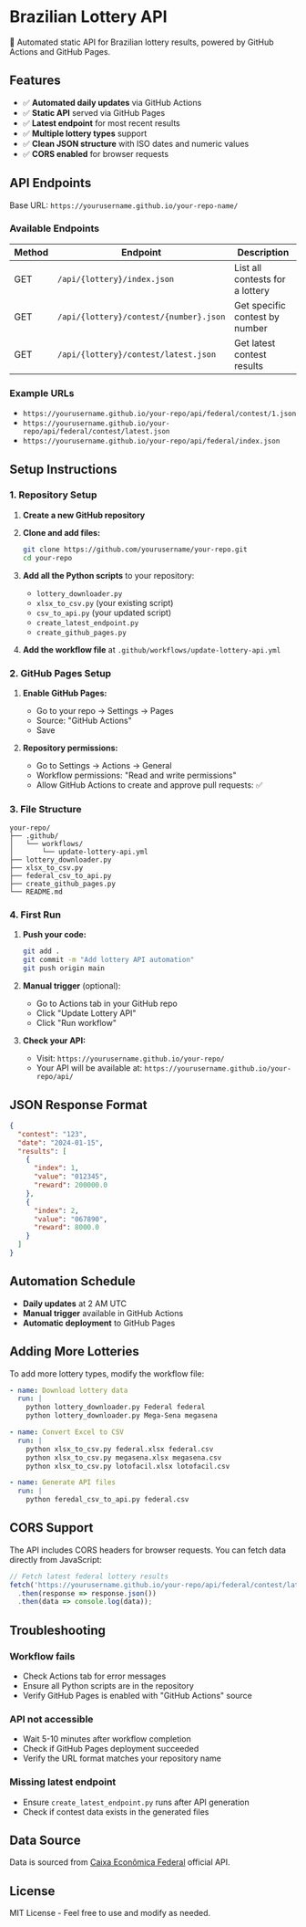 # Brazilian Lottery API

🎲 Automated static API for Brazilian lottery results, powered by GitHub Actions and GitHub Pages.

## Features

- ✅ **Automated daily updates** via GitHub Actions
- ✅ **Static API** served via GitHub Pages
- ✅ **Latest endpoint** for most recent results
- ✅ **Multiple lottery types** support
- ✅ **Clean JSON structure** with ISO dates and numeric values
- ✅ **CORS enabled** for browser requests

## API Endpoints

Base URL: `https://yourusername.github.io/your-repo-name/`

### Available Endpoints

| Method | Endpoint | Description |
|--------|----------|-------------|
| GET | `/api/{lottery}/index.json` | List all contests for a lottery |
| GET | `/api/{lottery}/contest/{number}.json` | Get specific contest by number |
| GET | `/api/{lottery}/contest/latest.json` | Get latest contest results |

### Example URLs

- `https://yourusername.github.io/your-repo/api/federal/contest/1.json`
- `https://yourusername.github.io/your-repo/api/federal/contest/latest.json` 
- `https://yourusername.github.io/your-repo/api/federal/index.json`

## Setup Instructions

### 1. Repository Setup

1. **Create a new GitHub repository**
2. **Clone and add files:**
   ```bash
   git clone https://github.com/yourusername/your-repo.git
   cd your-repo
   ```

3. **Add all the Python scripts** to your repository:
   - `lottery_downloader.py`
   - `xlsx_to_csv.py` (your existing script)
   - `csv_to_api.py` (your updated script)
   - `create_latest_endpoint.py`
   - `create_github_pages.py`

4. **Add the workflow file** at `.github/workflows/update-lottery-api.yml`

### 2. GitHub Pages Setup

1. **Enable GitHub Pages:**
   - Go to your repo → Settings → Pages
   - Source: "GitHub Actions"
   - Save

2. **Repository permissions:**
   - Go to Settings → Actions → General
   - Workflow permissions: "Read and write permissions"
   - Allow GitHub Actions to create and approve pull requests: ✅

### 3. File Structure

```
your-repo/
├── .github/
│   └── workflows/
│       └── update-lottery-api.yml
├── lottery_downloader.py
├── xlsx_to_csv.py
├── federal_csv_to_api.py
├── create_github_pages.py
└── README.md
```

### 4. First Run

1. **Push your code:**
   ```bash
   git add .
   git commit -m "Add lottery API automation"
   git push origin main
   ```

2. **Manual trigger** (optional):
   - Go to Actions tab in your GitHub repo
   - Click "Update Lottery API"
   - Click "Run workflow"

3. **Check your API:**
   - Visit: `https://yourusername.github.io/your-repo/`
   - Your API will be available at: `https://yourusername.github.io/your-repo/api/`

## JSON Response Format

```json
{
  "contest": "123",
  "date": "2024-01-15",
  "results": [
    {
      "index": 1,
      "value": "012345",
      "reward": 200000.0
    },
    {
      "index": 2,
      "value": "067890",
      "reward": 8000.0
    }
  ]
}
```

## Automation Schedule

- **Daily updates** at 2 AM UTC
- **Manual trigger** available in GitHub Actions
- **Automatic deployment** to GitHub Pages

## Adding More Lotteries

To add more lottery types, modify the workflow file:

```yaml
- name: Download lottery data
  run: |
    python lottery_downloader.py Federal federal
    python lottery_downloader.py Mega-Sena megasena

- name: Convert Excel to CSV
  run: |
    python xlsx_to_csv.py federal.xlsx federal.csv
    python xlsx_to_csv.py megasena.xlsx megasena.csv
    python xlsx_to_csv.py lotofacil.xlsx lotofacil.csv

- name: Generate API files
  run: |
    python feredal_csv_to_api.py federal.csv
```

## CORS Support

The API includes CORS headers for browser requests. You can fetch data directly from JavaScript:

```javascript
// Fetch latest federal lottery results
fetch('https://yourusername.github.io/your-repo/api/federal/contest/latest.json')
  .then(response => response.json())
  .then(data => console.log(data));
```

## Troubleshooting

### Workflow fails
- Check Actions tab for error messages
- Ensure all Python scripts are in the repository
- Verify GitHub Pages is enabled with "GitHub Actions" source

### API not accessible  
- Wait 5-10 minutes after workflow completion
- Check if GitHub Pages deployment succeeded
- Verify the URL format matches your repository name

### Missing latest endpoint
- Ensure `create_latest_endpoint.py` runs after API generation
- Check if contest data exists in the generated files

## Data Source

Data is sourced from [Caixa Econômica Federal](https://loterias.caixa.gov.br/) official API.

## License

MIT License - Feel free to use and modify as needed.